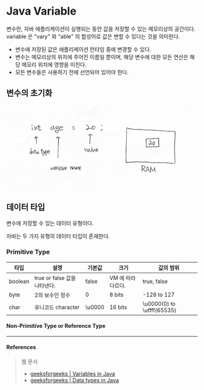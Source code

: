 # Java Variable

변수란, 자바 애플리케이션이 실행되는 동안 값을 저장할 수 있는 메모리상의 공간이다.  
variable 은 "vary" 와 "able" 의 합성어로 값은 변할 수 있다는 것을 의미한다.  
- 변수에 저장된 값은 애플리케이션 런타임 중에 변경할 수 있다.
- 변수는 메모리상의 위치에 주어진 이름일 뿐이며, 해당 변수에 대한 모든 연산은 해당 메모리 위치에 영향을 미친다.
- 모든 변수들은 사용하기 전에 선언되어 있어야 한다.

## 변수의 초기화

![변수초기화](images/IMG_variable_01.jpg)

## 데이터 타입

변수에 저장할 수 있는 데이터 유형이다.  

자바는 두 가지 유형의 데이터 타입이 존재한다.

### Primitive Type

|타입|설명|기본값|크기|값의 범위|
|----|----|-----|----|--------|
|boolean|true or false 값을 나타낸다.|false|VM 에 따라 다르다.|true, false|
|byte|2의 보수인 정수|0|8 bits|-128 to 127|
|char|유니코드 character|\u0000|16 bits|\u0000(0) to \uffff(65535)|
 

#### Non-Primitive Type or Reference Type

<hr>

#### References

> 웹 문서
> - [geeksforgeeks | Variables in Java](https://www.geeksforgeeks.org/variables-in-java/)
> - [geeksforgeeks | Data types in Java](https://www.geeksforgeeks.org/data-types-in-java/)